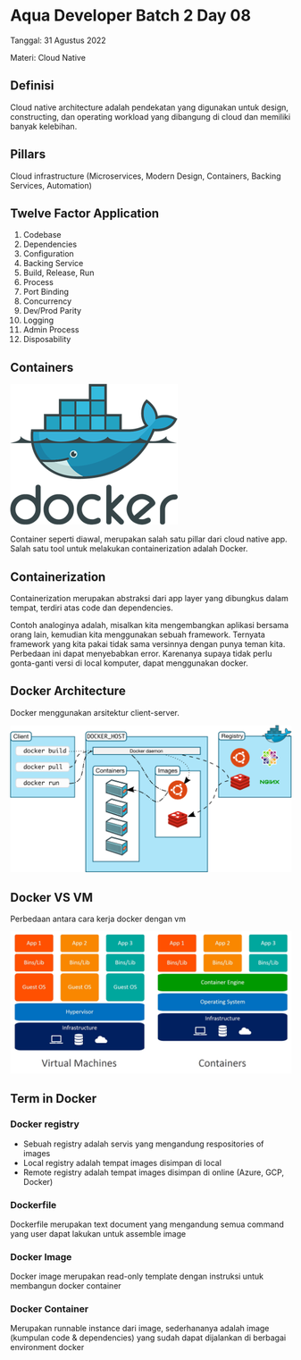 # **Aqua Developer Batch 2 Day 08**

Tanggal: 31 Agustus 2022

Materi: Cloud Native

## **Definisi**
Cloud native architecture adalah pendekatan yang digunakan untuk design, constructing, dan operating workload yang dibangung di cloud dan memiliki banyak kelebihan.

## **Pillars**
Cloud infrastructure (Microservices, Modern Design, Containers, Backing Services, Automation)

## **Twelve Factor Application**
1. Codebase
2. Dependencies
3. Configuration
4. Backing Service
5. Build, Release, Run
6. Process
7. Port Binding
8. Concurrency
9. Dev/Prod Parity
10. Logging
11. Admin Process
12. Disposability

## **Containers**

![docker_logo](./assets/logo-docker.png)

Container seperti diawal, merupakan salah satu pillar dari cloud native app. Salah satu tool untuk melakukan containerization adalah Docker.

## **Containerization**
Containerization merupakan abstraksi dari app layer yang dibungkus dalam tempat, terdiri atas code dan dependencies.

Contoh analoginya adalah, misalkan kita mengembangkan aplikasi bersama orang lain, kemudian kita menggunakan sebuah framework. Ternyata framework yang kita pakai tidak sama versinnya dengan punya teman kita. Perbedaan ini dapat menyebabkan error. Karenanya supaya tidak perlu gonta-ganti versi di local komputer, dapat menggunakan docker.

## **Docker Architecture**
Docker menggunakan arsitektur client-server. 

![docker_architecture](./assets/architecture.svg)

## **Docker VS VM**
Perbedaan antara cara kerja docker dengan vm

![docker_vs_vm](./assets/containers-vs-virtual-machines.jpg)

## **Term in Docker**
### **Docker registry**
- Sebuah registry adalah servis yang mengandung respositories of images
- Local registry adalah tempat images disimpan di local
- Remote registry adalah tempat images disimpan di online (Azure, GCP, Docker)

### **Dockerfile**
Dockerfile merupakan text document yang mengandung semua command yang user dapat lakukan untuk assemble image

### **Docker Image**
Docker image merupakan read-only template dengan instruksi untuk membangun docker container

### **Docker Container**
Merupakan runnable instance dari image, sederhananya adalah image (kumpulan code & dependencies) yang sudah dapat dijalankan di berbagai environment docker